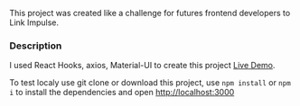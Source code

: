 This project was created like a challenge for futures frontend developers to Link Impulse.

### Description

I used React Hooks, axios, Material-UI to create this project
[Live Demo](https://ps-linx-leonardo.herokuapp.com).

To test localy use git clone or download this project, use `npm install` or `npm i` to install the dependencies and open [http://localhost:3000](http://localhost:3000) 
